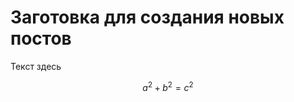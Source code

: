 <!--
.. title: Шаблон для новых постов
.. slug: template
.. date: 2022-05-16 17:25:16 UTC+03:00
.. tags: 
.. category: 
.. link: 
.. description: 
.. type: text
.. has_math: true
-->

# Заготовка для создания новых постов

Текст здесь 

$$a^2 + b^2 = c^2$$
